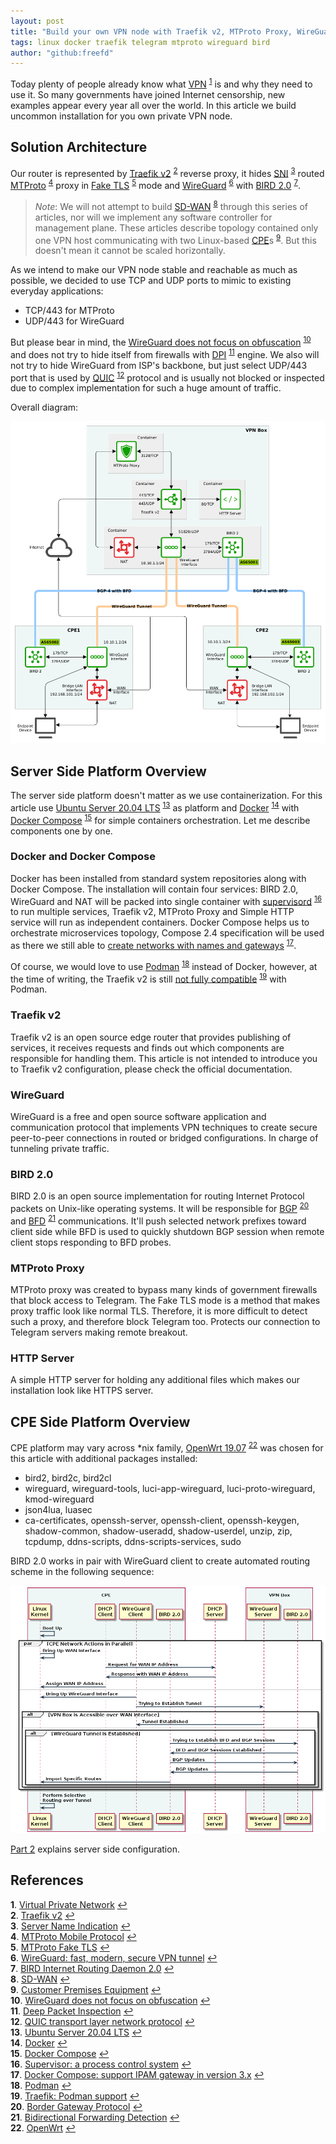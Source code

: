 ```yaml
---
layout: post
title: "Build your own VPN node with Traefik v2, MTProto Proxy, WireGuard and BIRD 2.0 / Part 1"
tags: linux docker traefik telegram mtproto wireguard bird
author: "github:freefd"
---
```


Today plenty of people already know what [VPN](https://en.wikipedia.org/wiki/Virtual_private_network) <sup id="a1">[1](#f1)</sup> is and why they need to use it. So many governments have joined Internet censorship, new examples appear every year all over the world. In this article we build uncommon installation for you own private VPN node.


## Solution Architecture
Our router is represented by [Traefik v2](https://doc.traefik.io/traefik/) <sup id="a2">[2](#f2)</sup> reverse proxy, it hides [SNI](https://en.wikipedia.org/wiki/Server_Name_Indication) <sup id="a3">[3](#f3)</sup> routed [MTProto](https://core.telegram.org/mtproto) <sup id="a4">[4](#f4)</sup> proxy in [Fake TLS](https://geekbrit.org/content/22070) <sup id="a5">[5](#f5)</sup> mode and [WireGuard](https://www.wireguard.com/) <sup id="a6">[6](#f6)</sup> with [BIRD 2.0](https://bird.network.cz/) <sup id="a7">[7](#f7)</sup>.

> *Note*: We will not attempt to build [SD-WAN](https://en.wikipedia.org/wiki/SD-WAN) <sup id="a8">[8](#f8)</sup> through this series of articles, nor will we implement any software controller for management plane. These articles describe topology contained only one VPN host communicating with two Linux-based [CPE](https://en.wikipedia.org/wiki/Customer-premises_equipment)s <sup id="a9">[9](#f9)</sup>. But this doesn't mean it cannot be scaled horizontally.

As we intend to make our VPN node stable and reachable as much as possible, we decided to use TCP and UDP ports to mimic to existing everyday applications:
* TCP/443 for MTProto
* UDP/443 for WireGuard

But please bear in mind, the [WireGuard does not focus on obfuscation](https://www.WireGuard.com/known-limitations/#deep-packet-inspection) <sup id="a10">[10](#f10)</sup> and does not try to hide itself from firewalls with [DPI](https://en.wikipedia.org/wiki/Deep_packet_inspection) <sup id="a11">[11](#f11)</sup> engine. We also will not try to hide WireGuard from ISP's backbone, but just select UDP/443 port that is used by [QUIC](https://en.wikipedia.org/wiki/QUIC) <sup id="a12">[12](#f12)</sup> protocol and is usually not blocked or inspected due to complex implementation for such a huge amount of traffic.

Overall diagram:

![Solution Architecture](/images/2021-04-19-vpn-node-on-your-own-1.png)

## Server Side Platform Overview
The server side platform doesn't matter as we use containerization. For this article use [Ubuntu Server 20.04 LTS](https://releases.ubuntu.com/20.04/) <sup id="a13">[13](#f13)</sup> as platform and [Docker](https://www.docker.com/) <sup id="a14">[14](#f14)</sup> with [Docker Compose](https://docs.docker.com/compose/) <sup id="a15">[15](#f15)</sup> for simple containers orchestration. Let me describe components one by one.

### Docker and Docker Compose
Docker has been installed from standard system repositories along with Docker Compose. The installation will contain four services: BIRD 2.0, WireGuard and NAT will be packed into single container with [supervisord](http://supervisord.org/) <sup id="a16">[16](#f16)</sup> to run multiple services, Traefik v2, MTProto Proxy and Simple HTTP service will run as independent containers. Docker Compose helps us to orchestrate microservices topology, Compose 2.4 specification will be used as there we still able to [create networks with names and gateways](https://github.com/docker/compose/issues/6569) <sup id="a17">[17](#f17)</sup>.

Of course, we would love to use [Podman](https://podman.io/) <sup id="a18">[18](#f18)</sup> instead of Docker, however, at the time of writing, the Traefik v2 is still [not fully compatible](https://github.com/traefik/traefik/issues/5730) <sup id="a19">[19](#f19)</sup> with Podman.

### Traefik v2
Traefik v2 is an open source edge router that provides publishing of services, it receives requests and finds out which components are responsible for handling them. This article is not intended to introduce you to Traefik v2 configuration, please check the official documentation.

### WireGuard
WireGuard is a free and open source software application and communication protocol that implements VPN techniques to create secure peer-to-peer connections in routed or bridged configurations. In charge of tunneling private traffic.

### BIRD 2.0
BIRD 2.0 is an open source implementation for routing Internet Protocol packets on Unix-like operating systems. It will be responsible for [BGP](https://en.wikipedia.org/wiki/Border_Gateway_Protocol) <sup id="a20">[20](#f20)</sup> and [BFD](https://en.wikipedia.org/wiki/Bidirectional_Forwarding_Detection) <sup id="a21">[21](#f21)</sup> communications. It'll push selected network prefixes toward client side while BFD is used to quickly shutdown BGP session when remote client stops responding to BFD probes.

### MTProto Proxy
MTProto proxy was created to bypass many kinds of government firewalls that block access to Telegram. The Fake TLS mode is a method that makes proxy traffic look like normal TLS. Therefore, it is more difficult to detect such a proxy, and therefore block Telegram too. Protects our connection to Telegram servers making remote breakout.

### HTTP Server
A simple HTTP server for holding any additional files which makes our installation look like HTTPS server.

## CPE Side Platform Overview
CPE platform may vary across *nix family, [OpenWrt 19.07](https://openwrt.org/) <sup id="a22">[22](#f22)</sup> was chosen for this article with additional packages installed:
* bird2, bird2c, bird2cl
* wireguard, wireguard-tools, luci-app-wireguard, luci-proto-wireguard, kmod-wireguard
* json4lua, luasec
* ca-certificates, openssh-server, openssh-client, openssh-keygen, shadow-common, shadow-useradd, shadow-userdel, unzip, zip, tcpdump, ddns-scripts, ddns-scripts-services, sudo

BIRD 2.0 works in pair with WireGuard client to create automated routing scheme in the following sequence:

![CPE Boot Up Sequence](/images/2021-04-19-vpn-node-on-your-own-2.png)

[Part 2](/2021/04/20/vpn-node-on-your-own-part-2.html) explains server side configuration.

## References
<b id="f1">1</b>. [Virtual Private Network](https://en.wikipedia.org/wiki/Virtual_private_network) [↩](#a1)<br/>
<b id="f2">2</b>. [Traefik v2](https://doc.traefik.io/traefik/) [↩](#a2)<br/>
<b id="f3">3</b>. [Server Name Indication](https://en.wikipedia.org/wiki/Server_Name_Indication) [↩](#a3)<br/>
<b id="f4">4</b>. [MTProto Mobile Protocol](https://core.telegram.org/mtproto) [↩](#a4)<br/>
<b id="f5">5</b>. [MTProto Fake TLS](https://geekbrit.org/content/22070) [↩](#a5)<br/>
<b id="f6">6</b>. [WireGuard: fast, modern, secure VPN tunnel](https://www.wireguard.com/) [↩](#a6)<br/>
<b id="f7">7</b>. [BIRD Internet Routing Daemon 2.0](https://bird.network.cz/) [↩](#a7)<br/>
<b id="f8">8</b>. [SD-WAN](https://en.wikipedia.org/wiki/SD-WAN) [↩](#a8)<br/>
<b id="f9">9</b>. [Customer Premises Equipment](https://en.wikipedia.org/wiki/Customer-premises_equipment) [↩](#a9)<br/>
<b id="f10">10</b>. [WireGuard does not focus on obfuscation](https://www.WireGuard.com/known-limitations/#deep-packet-inspection) [↩](#a10)<br/>
<b id="f11">11</b>. [Deep Packet Inspection](https://en.wikipedia.org/wiki/Deep_packet_inspection) [↩](#a11)<br/>
<b id="f12">12</b>. [QUIC transport layer network protocol](https://en.wikipedia.org/wiki/QUIC) [↩](#a12)<br/>
<b id="f13">13</b>. [Ubuntu Server 20.04 LTS](https://releases.ubuntu.com/20.04/) [↩](#a13)<br/>
<b id="f14">14</b>. [Docker](https://www.docker.com/) [↩](#a14)<br/>
<b id="f15">15</b>. [Docker Compose](https://docs.docker.com/compose/) [↩](#a15)<br/>
<b id="f16">16</b>. [Supervisor: a process control system](http://supervisord.org/) [↩](#a16)<br/>
<b id="f17">17</b>. [Docker Compose: support IPAM gateway in version 3.x](https://github.com/docker/compose/issues/6569) [↩](#a17)<br/>
<b id="f18">18</b>. [Podman](https://podman.io/) [↩](#a18)<br/>
<b id="f19">19</b>. [Traefik: Podman support](https://github.com/traefik/traefik/issues/5730) [↩](#a19)<br/>
<b id="f20">20</b>. [Border Gateway Protocol](https://en.wikipedia.org/wiki/Border_Gateway_Protocol) [↩](#a20)<br/>
<b id="f21">21</b>. [Bidirectional Forwarding Detection](https://en.wikipedia.org/wiki/Bidirectional_Forwarding_Detection) [↩](#a21)<br/>
<b id="f23">22</b>. [OpenWrt](https://openwrt.org/) [↩](#a22)<br/>
